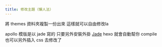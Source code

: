```yaml
---
title: 修改主題（懶人法）
---
```


將 themes 資料夾複製一份出來
這樣就可以自由修改la

apollo 模版是以 jade 寫的
只要另外安裝外掛 [Jade](https://github.com/hexojs/hexo-renderer-ejs)
hexo 就會自動幫你 compile
也可以另外插入 css 去修改了

<!-- more -->
